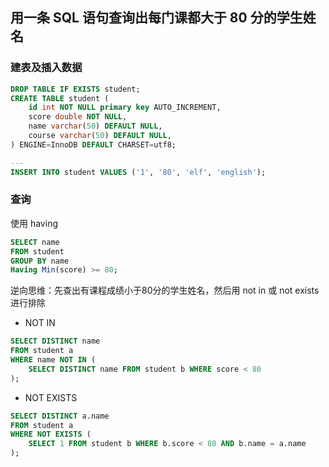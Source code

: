 ## 用一条 SQL 语句查询出每门课都大于 80 分的学生姓名

### 建表及插入数据
```sql
DROP TABLE IF EXISTS student;
CREATE TABLE student (
    id int NOT NULL primary key AUTO_INCREMENT,
    score double NOT NULL,
    name varchar(50) DEFAULT NULL,
    course varchar(50) DEFAULT NULL,
) ENGINE=InnoDB DEFAULT CHARSET=utf8;

---
INSERT INTO student VALUES ('1', '80', 'elf', 'english');
```

### 查询

使用 having

```sql
SELECT name
FROM student
GROUP BY name
Having Min(score) >= 80;
```

逆向思维：先查出有课程成绩小于80分的学生姓名，然后用 not in 或 not exists 进行排除

- NOT IN
```sql
SELECT DISTINCT name
FROM student a
WHERE name NOT IN (
    SELECT DISTINCT name FROM student b WHERE score < 80
);
```

- NOT EXISTS

```sql
SELECT DISTINCT a.name
FROM student a
WHERE NOT EXISTS (
    SELECT 1 FROM student b WHERE b.score < 80 AND b.name = a.name
);
```